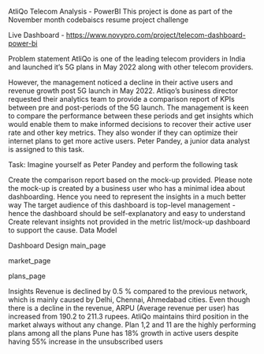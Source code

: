 AtliQo Telecom Analysis - PowerBI
This project is done as part of the November month codebaiscs resume project challenge



Live Dashboard - https://www.novypro.com/project/telecom-dashboard-power-bi


Problem statement
AtliQo is one of the leading telecom providers in India and launched it’s 5G plans in May 2022 along with other telecom providers.

However, the management noticed a decline in their active users and revenue growth post 5G launch in May 2022. Atliqo’s business director requested their analytics team to provide a comparison report of KPIs between pre and post-periods of the 5G launch. The management is keen to compare the performance between these periods and get insights which would enable them to make informed decisions to recover their active user rate and other key metrics. They also wonder if they can optimize their internet plans to get more active users. Peter Pandey, a junior data analyst is assigned to this task.

Task:
Imagine yourself as Peter Pandey and perform the following task

Create the comparison report based on the mock-up provided. Please note the mock-up is created by a business user who has a minimal idea about dashboarding. Hence you need to represent the insights in a much better way
The target audience of this dashboard is top-level management - hence the dashboard should be self-explanatory and easy to understand
Create relevant insights not provided in the metric list/mock-up dashboard to support the cause.
Data Model


Dashboard Design
main_page

market_page

plans_page

Insights
Revenue is declined by 0.5 % compared to the previous network, which is mainly caused by Delhi, Chennai, Ahmedabad cities.
Even though there is a decline in the revenue, ARPU (Average revenue per user) has increased from 190.2 to 211.3 rupees.
AtliQo maintains third position in the market always without any change.
Plan 1,2 and 11 are the highly performing plans among all the plans
Pune has 18% growth in active users despite having 55% increase in the unsubscribed users
